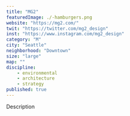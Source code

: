 ```yaml
---
title: "MG2"
featuredImage: ./-hamburgers.png
website: "https://mg2.com/"
twit: "https://twitter.com/mg2_design"
inst: "https://www.instagram.com/mg2_design"
category: "M"
city: "Seattle"
neighborhood: "Downtown"
size: "large"
map: ""
discipline:
    - environmental
    - architecture
    - strategy
published: true
---
```


Description
